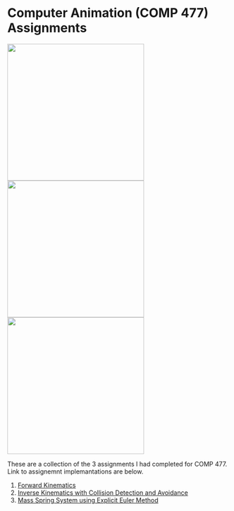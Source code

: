 # Computer Animation (COMP 477) Assignments

<p>
  <img src="https://user-images.githubusercontent.com/31963426/117566282-c529fe00-b083-11eb-92ed-88e0af6b461d.gif" width="310" />
  <img src="https://user-images.githubusercontent.com/31963426/117588887-5df86200-b0f4-11eb-8f1a-3c62addedfc4.gif" width="310" /> 
  <img src="https://user-images.githubusercontent.com/31963426/117589828-11178a00-b0fa-11eb-93e6-2690106302ea.gif" width="310" />
</p>

These are a collection of the 3 assignments I had completed for COMP 477. Link to assignemnt implemantations are below.

1. [Forward Kinematics](https://github.com/refatK/COMP477_A1_Forward-Kinematics)
2. [Inverse Kinematics with Collision Detection and Avoidance](https://github.com/refatK/COMP477_A2_Inverse-Kinematics)
3. [Mass Spring System using Explicit Euler Method](https://github.com/refatK/COMP477_A3_Mass_Spring)
